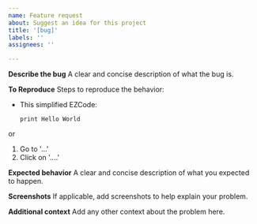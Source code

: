 ```yaml
---
name: Feature request
about: Suggest an idea for this project
title: '[bug]'
labels: ''
assignees: ''

---
```


**Describe the bug**
A clear and concise description of what the bug is.

**To Reproduce**
Steps to reproduce the behavior:
- This simplified EZCode: 
    ```
    print Hello World
    ```

or
1. Go to '...'
2. Click on '....'


**Expected behavior**
A clear and concise description of what you expected to happen.

**Screenshots**
If applicable, add screenshots to help explain your problem.

**Additional context**
Add any other context about the problem here.
